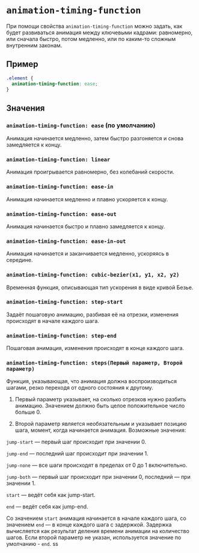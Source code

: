 # `animation-timing-function`

При помощи свойства `animation-timing-function` можно задать, как будет развиваться анимация между ключевыми кадрами: равномерно, или сначала быстро, потом медленно, или по каким-то сложным внутренним законам.

## Пример

```css
.element {
  animation-timing-function: ease;
}
```

## Значения

### `animation-timing-function: ease` (по умолчанию)

Анимация начинается медленно, затем быстро разгоняется и снова замедляется к концу.

### `animation-timing-function: linear`

Анимация проигрывается равномерно, без колебаний скорости.

### `animation-timing-function: ease-in`

Анимация начинается медленно и плавно ускоряется к концу.

### `animation-timing-function: ease-out`

Анимация начинается быстро и плавно замедляется к концу.

### `animation-timing-function: ease-in-out`

Анимация начинается и заканчивается медленно, ускоряясь в середине.

### `animation-timing-function: cubic-bezier(x1, y1, x2, y2)`

Временная функция, описывающая тип ускорения в виде кривой Безье.

### `animation-timing-function: step-start`

Задаёт пошаговую анимацию, разбивая её на отрезки, изменения происходят в начале каждого шага.

### `animation-timing-function: step-end`

Пошаговая анимация, изменения происходят в конце каждого шага.

### `animation-timing-function: steps(Первый параметр, Второй параметр)`

Функция, указывающая, что анимация должна воспроизводиться шагами, резко переходя от одного состояния к другому.

1. Первый параметр указывает, на сколько отрезков нужно разбить анимацию. Значением должно быть целое положительное число больше 0.

2. Второй параметр является необязательным и указывает позицию шага, момент, когда начинается анимация. Возможные значения:

`jump-start` — первый шаг происходит при значении 0.

`jump-end` — последний шаг происходит при значении 1.

`jump-none` — все шаги происходят в пределах от 0 до 1 включительно.

`jump-both` — первый шаг происходит при значении 0, последний — при значении 1.

`start` — ведёт себя как jump-start.

`end` — ведёт себя как jump-end.

Со значением `start` анимация начинается в начале каждого шага, со значением `end` — в конце каждого шага с задержкой. Задержка вычисляется как результат деления времени анимации на количество шагов. Если второй параметр не указан, используется значение по умолчанию - `end`.
ss
